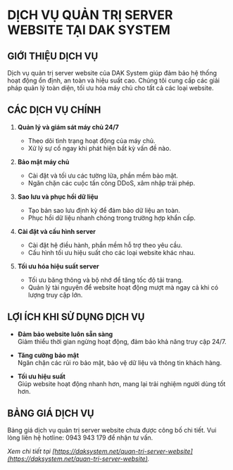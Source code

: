 # DỊCH VỤ QUẢN TRỊ SERVER WEBSITE TẠI DAK SYSTEM

## GIỚI THIỆU DỊCH VỤ

Dịch vụ quản trị server website của DAK System giúp đảm bảo hệ thống hoạt động ổn định, an toàn và hiệu suất cao. Chúng tôi cung cấp các giải pháp quản lý toàn diện, tối ưu hóa máy chủ cho tất cả các loại website.

## CÁC DỊCH VỤ CHÍNH

1. **Quản lý và giám sát máy chủ 24/7**  
   - Theo dõi tình trạng hoạt động của máy chủ.  
   - Xử lý sự cố ngay khi phát hiện bất kỳ vấn đề nào.

2. **Bảo mật máy chủ**  
   - Cài đặt và tối ưu các tường lửa, phần mềm bảo mật.  
   - Ngăn chặn các cuộc tấn công DDoS, xâm nhập trái phép.

3. **Sao lưu và phục hồi dữ liệu**  
   - Tạo bản sao lưu định kỳ để đảm bảo dữ liệu an toàn.  
   - Phục hồi dữ liệu nhanh chóng trong trường hợp khẩn cấp.

4. **Cài đặt và cấu hình server**  
   - Cài đặt hệ điều hành, phần mềm hỗ trợ theo yêu cầu.  
   - Cấu hình tối ưu hiệu suất cho các loại website khác nhau.

5. **Tối ưu hóa hiệu suất server**  
   - Tối ưu băng thông và bộ nhớ để tăng tốc độ tải trang.  
   - Quản lý tài nguyên để website hoạt động mượt mà ngay cả khi có lượng truy cập lớn.

## LỢI ÍCH KHI SỬ DỤNG DỊCH VỤ

- **Đảm bảo website luôn sẵn sàng**  
  Giảm thiểu thời gian ngừng hoạt động, đảm bảo khả năng truy cập 24/7.

- **Tăng cường bảo mật**  
  Ngăn chặn các rủi ro bảo mật, bảo vệ dữ liệu và thông tin khách hàng.

- **Tối ưu hiệu suất**  
  Giúp website hoạt động nhanh hơn, mang lại trải nghiệm người dùng tốt hơn.

## BẢNG GIÁ DỊCH VỤ

Bảng giá dịch vụ quản trị server website chưa được công bố chi tiết. Vui lòng liên hệ hotline: 0943 943 179 để nhận tư vấn.

*Xem chi tiết tại [https://daksystem.net/quan-tri-server-website](https://daksystem.net/quan-tri-server-website).*
